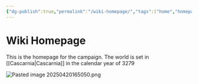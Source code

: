 ```yaml
---
{"dg-publish":true,"permalink":"/wiki-homepage/","tags":["home","homepage","Home","Homepage","gardenEntry"]}
---
```


# Wiki Homepage #
This is the homepage for the campaign. The world is set in [[Cascarnia\|Cascarnia]] in the calendar year of 3279






![Pasted image 20250420165050.png](/img/user/Pasted%20image%2020250420165050.png)